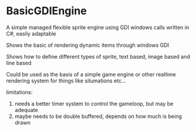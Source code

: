 # BasicGDIEngine
A simple managed flexible sprite engine using GDI windows calls written in C#, easily adaptable

Shows the basic of rendering dynamic items through windows GDI

Shows how to define different types of sprite, text based, image based and line based

Could be used as the basis of a simple game engine or other realtime rendering system for things like silumations etc...

limitations:

1) needs a better timer system to control the gameloop, but may be adequate
2) maybe needs to be double buffered, depends on how much is being drawn
